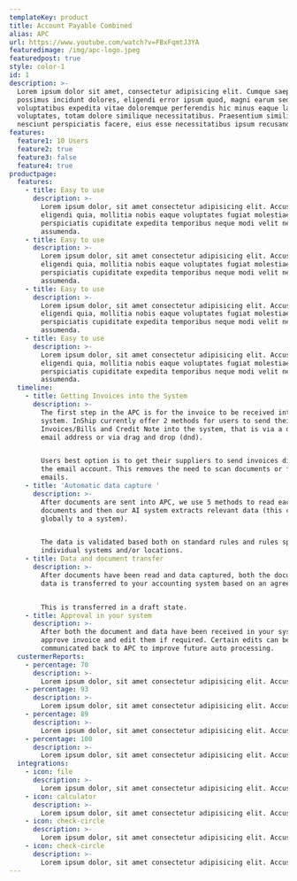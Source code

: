```yaml
---
templateKey: product
title: Account Payable Combined
alias: APC
url: https://www.youtube.com/watch?v=FBxFqmtJ3YA
featuredimage: /img/apc-logo.jpeg
featuredpost: true
style: color-1
id: 1
description: >-
  Lorem ipsum dolor sit amet, consectetur adipisicing elit. Cumque saepe
  possimus incidunt dolores, eligendi error ipsum quod, magni earum sed delectus
  voluptatibus expedita vitae doloremque perferendis hic minus eaque laudantium
  voluptates, totam dolore similique necessitatibus. Praesentium similique nulla
  nesciunt perspiciatis facere, eius esse necessitatibus ipsum recusandae
features:
  feature1: 10 Users
  feature2: true
  feature3: false
  feature4: true
productpage:
  features:
    - title: Easy to use
      description: >-
        Lorem ipsum dolor, sit amet consectetur adipisicing elit. Accusantium,
        eligendi quia, mollitia nobis eaque voluptates fugiat molestiae
        perspiciatis cupiditate expedita temporibus neque modi velit nesciunt
        assumenda.
    - title: Easy to use
      description: >-
        Lorem ipsum dolor, sit amet consectetur adipisicing elit. Accusantium,
        eligendi quia, mollitia nobis eaque voluptates fugiat molestiae
        perspiciatis cupiditate expedita temporibus neque modi velit nesciunt
        assumenda.
    - title: Easy to use
      description: >-
        Lorem ipsum dolor, sit amet consectetur adipisicing elit. Accusantium,
        eligendi quia, mollitia nobis eaque voluptates fugiat molestiae
        perspiciatis cupiditate expedita temporibus neque modi velit nesciunt
        assumenda.
    - title: Easy to use
      description: >-
        Lorem ipsum dolor, sit amet consectetur adipisicing elit. Accusantium,
        eligendi quia, mollitia nobis eaque voluptates fugiat molestiae
        perspiciatis cupiditate expedita temporibus neque modi velit nesciunt
        assumenda.                
  timeline:
    - title: Getting Invoices into the System
      description: >-
        The first step in the APC is for the invoice to be received into the
        system. InShip currently offer 2 methods for users to send their
        Invoices/Bills and Credit Note into the system, that is via a dedicated
        email address or via drag and drop (dnd). 


        Users best option is to get their suppliers to send invoices direct to
        the email account. This removes the need to scan documents or forward
        emails.
    - title: 'Automatic data capture '
      description: >-
        After documents are sent into APC, we use 5 methods to read each
        documents and then our AI system extracts relevant data (this can be
        globally to a system).


        The data is validated based both on standard rules and rules specific to
        individual systems and/or locations.
    - title: Data and document transfer
      description: >-
        After documents have been read and data captured, both the document and
        data is transferred to your accounting system based on an agreed method.


        This is transferred in a draft state.
    - title: Approval in your system
      description: >-
        After both the document and data have been received in your system, user
        approve invoice and edit them if required. Certain edits can be
        communicated back to APC to improve future auto processing.
  custermerReports:
    - percentage: 70
      description: >-
        Lorem ipsum dolor, sit amet consectetur adipisicing elit. Accusantium, eligendi quia
    - percentage: 93
      description: >-
        Lorem ipsum dolor, sit amet consectetur adipisicing elit. Accusantium, eligendi quia
    - percentage: 89
      description: >-
        Lorem ipsum dolor, sit amet consectetur adipisicing elit. Accusantium, eligendi quia
    - percentage: 100
      description: >-
        Lorem ipsum dolor, sit amet consectetur adipisicing elit. Accusantium, eligendi quia
  integrations:
    - icon: file
      description: >-
        Lorem ipsum dolor, sit amet consectetur adipisicing elit. Accusantium, eligendi quia, mollitia nobis eaque voluptates fugiat molestiae perspiciatis cupiditate expedita temporibus neque modi velit nesciunt assumenda.
    - icon: calculator
      description: >-
        Lorem ipsum dolor, sit amet consectetur adipisicing elit. Accusantium, eligendi quia, mollitia nobis eaque voluptates fugiat molestiae perspiciatis cupiditate expedita temporibus neque modi velit nesciunt assumenda.
    - icon: check-circle
      description: >-
        Lorem ipsum dolor, sit amet consectetur adipisicing elit. Accusantium, eligendi quia, mollitia nobis eaque voluptates fugiat molestiae perspiciatis cupiditate expedita temporibus neque modi velit nesciunt assumenda.
    - icon: check-circle
      description: >-
        Lorem ipsum dolor, sit amet consectetur adipisicing elit. Accusantium, eligendi quia, mollitia nobis eaque voluptates fugiat molestiae perspiciatis cupiditate expedita temporibus neque modi velit nesciunt assumenda.
---
```

